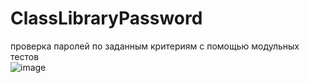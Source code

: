 # ClassLibraryPassword
проверка паролей по заданным критериям с помощью модульных тестов<br>
![image](https://github.com/XanderJB/ClassLibraryPassword/blob/master/%D1%82%D0%B5%D1%81%D1%82%D1%8B.png?raw=true)
